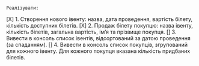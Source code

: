 
    Реалізувати:
[X] 1. Створення нового івенту: назва, дата проведення, вартість білету, кількість
   доступних білетів.
[X] 2. Продаж білету покупцю: назва івенту, кількість білетів, загальна вартість,
   ім’я та прізвище покупця.
[] 3. Вивести в консоль список івентів, відсортований за датою проведення (за
   спаданням).
[] 4. Вивести в консоль список покупців, згрупований для кожного івенту. Для
   кожного покупця вказана кількість придбаних білетів.